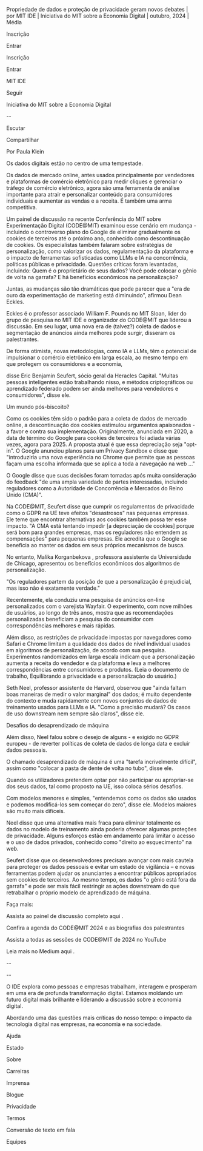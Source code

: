 Propriedade de dados e proteção de privacidade geram novos debates | por MIT IDE | Iniciativa do MIT sobre a Economia Digital | outubro, 2024 | Média

Inscrição

Entrar

Inscrição

Entrar

MIT IDE

Seguir

Iniciativa do MIT sobre a Economia Digital

--

Escutar

Compartilhar

Por Paula Klein

Os dados digitais estão no centro de uma tempestade.

Os dados de mercado online, antes usados principalmente por vendedores e plataformas de comércio eletrônico para medir cliques e gerenciar o tráfego de comércio eletrônico, agora são uma ferramenta de análise importante para atrair e personalizar conteúdo para consumidores individuais e aumentar as vendas e a receita. É também uma arma competitiva.

Um painel de discussão na recente Conferência do MIT sobre Experimentação Digital (CODE@MIT) examinou esse cenário em mudança - incluindo o controverso plano do Google de eliminar gradualmente os cookies de terceiros até o próximo ano, conhecido como descontinuação de cookies. Os especialistas também falaram sobre estratégias de personalização, como valorizar os dados, regulamentação da plataforma e o impacto de ferramentas sofisticadas como LLMs e IA na concorrência, políticas públicas e privacidade. Questões críticas foram levantadas, incluindo: Quem é o proprietário de seus dados? Você pode colocar o gênio de volta na garrafa? E há benefícios econômicos na personalização?

Juntas, as mudanças são tão dramáticas que pode parecer que a "era de ouro da experimentação de marketing está diminuindo", afirmou Dean Eckles.

Eckles é o professor associado William F. Pounds no MIT Sloan, líder do grupo de pesquisa no MIT IDE e organizador do CODE@MIT que liderou a discussão. Em seu lugar, uma nova era de (talvez?) coleta de dados e segmentação de anúncios ainda melhores pode surgir, disseram os palestrantes.

De forma otimista, novas metodologias, como IA e LLMs, têm o potencial de impulsionar o comércio eletrônico em larga escala, ao mesmo tempo em que protegem os consumidores e a economia,

disse Eric Benjamin Seufert, sócio geral da Heracles Capital. "Muitas pessoas inteligentes estão trabalhando nisso, e métodos criptográficos ou aprendizado federado podem ser ainda melhores para vendedores e consumidores", disse ele.

Um mundo pós-biscoito?

Como os cookies têm sido o padrão para a coleta de dados de mercado online, a descontinuação dos cookies estimulou argumentos apaixonados - a favor e contra sua implementação. Originalmente, anunciada em 2020, a data de término do Google para cookies de terceiros foi adiada várias vezes, agora para 2025. A proposta atual é que essa depreciação seja "opt-in".  O Google anunciou planos para um Privacy Sandbox e disse que "introduziria uma nova experiência no Chrome que permite que as pessoas façam uma escolha informada que se aplica a toda a navegação na web ..."

O Google disse que suas decisões foram tomadas após muita consideração do feedback "de uma ampla variedade de partes interessadas, incluindo reguladores como a Autoridade de Concorrência e Mercados do Reino Unido (CMA)".

Na CODE@MIT, Seufert disse que cumprir os regulamentos de privacidade como o GDPR na UE teve efeitos "desastrosos" nas pequenas empresas. Ele teme que encontrar alternativas aos cookies também possa ter esse impacto. "A CMA está tentando impedir [a depreciação de cookies] porque será bom para grandes empresas, mas os reguladores não entendem as compensações" para pequenas empresas. Ele acredita que o Google se beneficia ao manter os dados em seus próprios mecanismos de busca.

No entanto, Malika Korganbekova , professora assistente da Universidade de Chicago, apresentou os benefícios econômicos dos algoritmos de personalização.

"Os reguladores partem da posição de que a personalização é prejudicial, mas isso não é exatamente verdade."

Recentemente, ela conduziu uma pesquisa de anúncios on-line personalizados com o varejista Wayfair. O experimento, com nove milhões de usuários, ao longo de três anos, mostra que as recomendações personalizadas beneficiam a pesquisa do consumidor com correspondências melhores e mais rápidas.

Além disso, as restrições de privacidade impostas por navegadores como Safari e Chrome limitam a qualidade dos dados de nível individual usados em algoritmos de personalização, de acordo com sua pesquisa. Experimentos randomizados em larga escala indicam que a personalização aumenta a receita do vendedor e da plataforma e leva a melhores correspondências entre consumidores e produtos. (Leia o documento de trabalho, Equilibrando a privacidade e a personalização do usuário.)

Seth Neel, professor assistente de Harvard, observou que "ainda faltam boas maneiras de medir o valor marginal" dos dados; é muito dependente do contexto e muda rapidamente com novos conjuntos de dados de treinamento usados para LLMs e IA. "Como a precisão mudará? Os casos de uso downstream nem sempre são claros", disse ele.

Desafios do desaprendizado de máquina

Além disso, Neel falou sobre o desejo de alguns - e exigido no GDPR europeu - de reverter políticas de coleta de dados de longa data e excluir dados pessoais.

O chamado desaprendizado de máquina é uma "tarefa incrivelmente difícil", assim como "colocar a pasta de dente de volta no tubo", disse ele.

Quando os utilizadores pretendem optar por não participar ou apropriar-se dos seus dados, tal como proposto na UE, isso coloca sérios desafios.

Com modelos menores e simples, "entendemos como os dados são usados e podemos modificá-los sem começar do zero", disse ele. Modelos maiores são muito mais difíceis.

Neel disse que uma alternativa mais fraca para eliminar totalmente os dados no modelo de treinamento ainda poderia oferecer algumas proteções de privacidade. Alguns esforços estão em andamento para limitar o acesso e o uso de dados privados, conhecido como "direito ao esquecimento" na web.

Seufert disse que os desenvolvedores precisam avançar com mais cautela para proteger os dados pessoais e evitar um estado de vigilância – e novas ferramentas podem ajudar os anunciantes a encontrar públicos apropriados sem cookies de terceiros. Ao mesmo tempo, os dados "o gênio está fora da garrafa" e pode ser mais fácil restringir as ações downstream do que retrabalhar o próprio modelo de aprendizado de máquina.

Faça mais:

Assista ao painel de discussão completo aqui .

Confira a agenda do CODE@MIT 2024 e as biografias dos palestrantes

Assista a todas as sessões de CODE@MIT de 2024 no YouTube

Leia mais no Medium aqui .

--

--

O IDE explora como pessoas e empresas trabalham, interagem e prosperam em uma era de profunda transformação digital. Estamos moldando um futuro digital mais brilhante e liderando a discussão sobre a economia digital.

Abordando uma das questões mais críticas do nosso tempo: o impacto da tecnologia digital nas empresas, na economia e na sociedade.

Ajuda

Estado

Sobre

Carreiras

Imprensa

Blogue

Privacidade

Termos

Conversão de texto em fala

Equipes